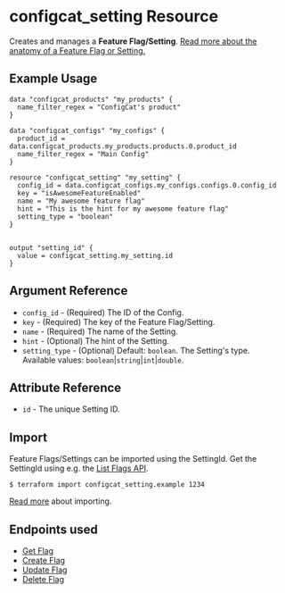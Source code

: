 # configcat_setting Resource

Creates and manages a **Feature Flag/Setting**. [Read more about the anatomy of a Feature Flag or Setting.](https://configcat.com/docs/main-concepts) 

## Example Usage

```hcl
data "configcat_products" "my_products" {
  name_filter_regex = "ConfigCat's product"
}

data "configcat_configs" "my_configs" {
  product_id = data.configcat_products.my_products.products.0.product_id
  name_filter_regex = "Main Config"
}

resource "configcat_setting" "my_setting" {
  config_id = data.configcat_configs.my_configs.configs.0.config_id
  key = "isAwesomeFeatureEnabled"
  name = "My awesome feature flag"
  hint = "This is the hint for my awesome feature flag"
  setting_type = "boolean"
}


output "setting_id" {
  value = configcat_setting.my_setting.id
}
```

## Argument Reference

* `config_id` - (Required) The ID of the Config.
* `key` - (Required) The key of the Feature Flag/Setting.
* `name` - (Required) The name of the Setting.
* `hint` - (Optional) The hint of the Setting.
* `setting_type` - (Optional) Default: `boolean`. The Setting's type.  
Available values: `boolean`|`string`|`int`|`double`.

## Attribute Reference

* `id` - The unique Setting ID.

## Import

Feature Flags/Settings can be imported using the SettingId. Get the SettingId using e.g. the [List Flags API](https://api.configcat.com/docs/#tag/Feature-Flags-and-Settings/operation/get-settings).

```
$ terraform import configcat_setting.example 1234
```

[Read more](https://learn.hashicorp.com/tutorials/terraform/state-import) about importing.

## Endpoints used
* [Get Flag](https://api.configcat.com/docs/#tag/Feature-Flags-and-Settings/operation/get-setting)
* [Create Flag](https://api.configcat.com/docs/#tag/Feature-Flags-and-Settings/operation/create-setting)
* [Update Flag](https://api.configcat.com/docs/#tag/Feature-Flags-and-Settings/operation/update-setting)
* [Delete Flag](https://api.configcat.com/docs/#tag/Feature-Flags-and-Settings/operation/delete-setting)
